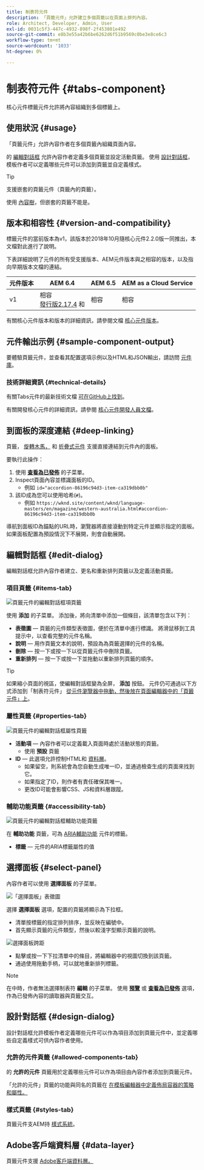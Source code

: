```yaml
---
title: 制表符元件
description: 「頁籤元件」允許建立多個頁籤以在頁面上排列內容。
role: Architect, Developer, Admin, User
exl-id: 0031c5f3-447c-4932-898f-2f453801e492
source-git-commit: e8b3e55a42b6be6262d6f51b9569c0be3e8ce6c3
workflow-type: tm+mt
source-wordcount: '1033'
ht-degree: 0%

---
```


# 制表符元件 {#tabs-component}

核心元件標籤元件允許將內容組織到多個標籤上。

## 使用狀況 {#usage}

「頁籤元件」允許內容作者在多個頁籤內組織頁面內容。

的 [編輯對話框](#edit-dialog) 允許內容作者定義多個頁籤並設定活動頁籤。 使用 [設計對話框](#design-dialog)，模板作者可以定義哪些元件可以添加到頁籤並自定義樣式。

>[!TIP]
>
>支援嵌套的頁籤元件（頁籤內的頁籤）。
>
>使用 [內容樹](https://experienceleague.adobe.com/docs/experience-manager-cloud-service/sites/authoring/fundamentals/environment-tools.html#content-tree)，但嵌套的頁籤不能是。

## 版本和相容性 {#version-and-compatibility}

標籤元件的當前版本為v1，該版本於2018年10月隨核心元件2.2.0版一同推出，本文檔對此進行了說明。

下表詳細說明了元件的所有受支援版本、AEM元件版本與之相容的版本，以及指向早期版本文檔的連結。

| 元件版本 | AEM 6.4 | AEM 6.5 | AEM as a Cloud Service  |
|--- |--- |--- |---|
| v1 | 相容<br>[發行版2.17.4](/help/versions.md) 和 | 相容 | 相容 |

有關核心元件版本和版本的詳細資訊，請參閱文檔 [核心元件版本](/help/versions.md)。

## 元件輸出示例 {#sample-component-output}

要體驗頁籤元件，並查看其配置選項示例以及HTML和JSON輸出，請訪問 [元件庫](https://adobe.com/go/aem_cmp_library_tabs)。

### 技術詳細資訊 {#technical-details}

有關Tabs元件的最新技術文檔 [可在GitHub上找到](https://adobe.com/go/aem_cmp_tech_tabs_v1)。

有關開發核心元件的詳細資訊，請參閱 [核心元件開發人員文檔](/help/developing/overview.md)。

## 到面板的深度連結 {#deep-linking}

頁籤， [旋轉木馬，](carousel.md) 和 [折疊式元件](accordion.md) 支援直接連結到元件內的面板。

要執行此操作：

1. 使用 **[查看為已發佈](https://experienceleague.adobe.com/docs/experience-manager-cloud-service/sites/authoring/fundamentals/editing-content.html#view-as-published)** 的子菜單。
1. Inspect頁面內容並標識面板的ID。
   * 例如 `id="accordion-86196c94d3-item-ca319dbb0b"`
1. 該ID成為您可以使用哈希(`#`)。
   * 例如 `https://wknd.site/content/wknd/language-masters/en/magazine/western-australia.html#accordion-86196c94d3-item-ca319dbb0b`

導航到面板ID為錨點的URL時，瀏覽器將直接滾動到特定元件並顯示指定的面板。 如果面板配置為預設情況下不展開，則會自動展開。

## 編輯對話框 {#edit-dialog}

編輯對話框允許內容作者建立、更名和重新排列頁籤以及定義活動頁籤。

### 項目頁籤 {#items-tab}

![頁籤元件的編輯對話框項頁籤](/help/assets/tabs-edit-items.png)

使用 **添加** 的子菜單。 添加後，將向清單中添加一個條目，該清單包含以下列：

* **表徵圖**  — 頁籤的元件類型表徵圖，便於在清單中進行標識。 將滑鼠移到工具提示中，以查看完整的元件名稱。
* **說明**  — 用作頁籤文本的說明，預設為為頁籤選擇的元件的名稱。
* **刪除**  — 按一下或按一下以從頁籤元件中刪除頁籤。
* **重新排列**  — 按一下或按一下並拖動以重新排列頁籤的順序。

>[!TIP]
>
>如果縮小頁面的視區，使編輯對話框變為全屏， **添加** 按鈕。 元件仍可通過以下方式添加到「制表符元件」 [從元件瀏覽器中拖動，然後放在頁面編輯器中的「頁籤元件」上](https://experienceleague.adobe.com/docs/experience-manager-cloud-service/sites/authoring/fundamentals/editing-content.html#inserting-a-component)。

### 屬性頁籤 {#properties-tab}

![頁籤元件的編輯對話框屬性頁籤](/help/assets/tabs-edit-properties.png)

* **活動項**  — 內容作者可以定義載入頁面時處於活動狀態的頁籤。
   * 使用 **預設** 頁籤
* **ID**  — 此選項允許控制HTML和 [資料層](/help/developing/data-layer/overview.md)。
   * 如果留空，則系統會為您自動生成唯一ID，並通過檢查生成的頁面來找到它。
   * 如果指定了ID，則作者有責任確保其唯一。
   * 更改ID可能會影響CSS、JS和資料層跟蹤。

### 輔助功能頁籤 {#accessibility-tab}

![頁籤元件的編輯對話框輔助功能頁籤](/help/assets/tabs-edit-accessibility.png)

在 **輔助功能** 頁籤，可為 [ARIA輔助功能](https://www.w3.org/WAI/standards-guidelines/aria/) 元件的標籤。

* **標籤**  — 元件的ARIA標籤屬性的值

## 選擇面板 {#select-panel}

內容作者可以使用 **選擇面板** 的子菜單。

![「選擇面板」表徵圖](/help/assets/select-panel-icon.png)

選擇 **選擇面板** 選項，配置的頁籤將顯示為下拉框。

* 清單按標籤的指定排列排序，並反映在編號中。
* 首先顯示頁籤的元件類型，然後以較淺字型顯示頁籤的說明。

![選擇面板跨距](/help/assets/select-panel-popover.png)

* 點擊或按一下下拉清單中的條目，將編輯器中的視圖切換到該頁籤。
* 通過使用拖動手柄，可以就地重新排列標籤。

>[!NOTE]
>
>在中時，作者無法選擇制表符 **編輯** 的子菜單。 使用 **[預覽](https://experienceleague.adobe.com/docs/experience-manager-cloud-service/sites/authoring/fundamentals/editing-content.html#preview-mode)** 或 **[查看為已發佈](https://experienceleague.adobe.com/docs/experience-manager-cloud-service/sites/authoring/fundamentals/editing-content.html#view-as-published)** 選項，作為已發佈內容的讀取器與頁籤交互。

## 設計對話框 {#design-dialog}

設計對話框允許模板作者定義哪些元件可以作為項目添加到頁籤元件中，並定義哪些自定義樣式可供內容作者使用。

### 允許的元件頁籤 {#allowed-components-tab}

的 **允許的元件** 頁籤用於定義哪些元件可以作為項目由內容作者添加到頁籤元件。

「允許的元件」頁籤的功能與同名的頁籤在 [在模板編輯器中定義佈局容器的策略和屬性。](https://experienceleague.adobe.com/docs/experience-manager-cloud-service/sites/authoring/features/templates.html)

### 樣式頁籤 {#styles-tab}

頁籤元件支AEM持 [樣式系統](/help/get-started/authoring.md#component-styling)。

## Adobe客戶端資料層 {#data-layer}

頁籤元件支援 [Adobe客戶端資料層。](/help/developing/data-layer/overview.md)
